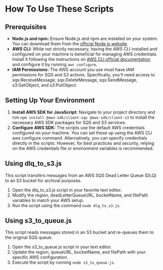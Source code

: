 # How To Use These Scripts
## Prerequisites
* **Node.js and npm:** Ensure Node.js and npm are installed on your system. You can download them from the [official Node.js website](https://nodejs.org/en "Node.js").
* **AWS CLI:** While not strictly necessary, having the AWS CLI installed and configured on your machine is beneficial for managing AWS credentials. Install it following the instructions on [AWS CLI official documentation](https://aws.amazon.com/cli/ "AWS CLI Documentation") and configure it by running `aws configure`.
* **IAM Permissions:** The AWS account you use must have IAM permissions for SQS and S3 actions. Specifically, you'll need access to sqs:ReceiveMessage, sqs:DeleteMessage, sqs:SendMessage, s3:GetObject, and s3:PutObject.

## Setting Up Your Environment
1. **Install AWS SDK for JavaScript:** Navigate to your project directory and run `npm install @aws-sdk/client-sqs @aws-sdk/client-s3` to install the necessary AWS SDK packages for SQS and S3 services.
2. **Configure AWS SDK:**
The scripts use the default AWS credentials configured on your machine. You can set these up using the AWS CLI aws configure command.
Alternatively, you can specify credentials directly in the scripts. However, for best practices and security, relying on the AWS credentials file or environment variables is recommended.

## Using dlq_to_s3.js
This script transfers messages from an AWS SQS Dead Letter Queue (DLQ) to an S3 bucket for archival purposes.
1. Open the dlq_to_s3.js script in your favorite text editor.
2. Modify the region, deadLetterQueueURL, bucketName, and filePath variables to match your AWS setup.
3. Run the script using the command `node dlq_to_s3.js`.

## Using s3_to_queue.js
This script reads messages stored in an S3 bucket and re-queues them to the original SQS queue.
1. Open the s3_to_queue.js script in your text editor.
2. Update the region, queueURL, bucketName, and filePath with your specific AWS configuration.
3. Execute the script by running `node s3_to_queue.js`.
